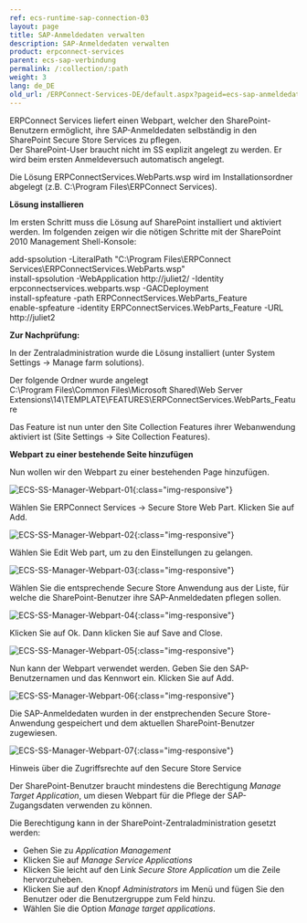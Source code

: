 ```yaml
---
ref: ecs-runtime-sap-connection-03
layout: page
title: SAP-Anmeldedaten verwalten
description: SAP-Anmeldedaten verwalten
product: erpconnect-services
parent: ecs-sap-verbindung
permalink: /:collection/:path
weight: 3
lang: de_DE
old_url: /ERPConnect-Services-DE/default.aspx?pageid=ecs-sap-anmeldedaten-verwalten
---
```


ERPConnect Services liefert einen Webpart, welcher den SharePoint-Benutzern ermöglicht, ihre SAP-Anmeldedaten selbständig in den SharePoint Secure Store Services zu pflegen.<br>
Der SharePoint-User braucht nicht im SS explizit angelegt zu werden. Er wird beim ersten Anmeldeversuch automatisch angelegt. 

Die Lösung ERPConnectServices.WebParts.wsp wird im Installationsordner abgelegt (z.B. C:\Program Files\ERPConnect Services). 

**Lösung installieren** 

Im ersten Schritt muss die Lösung auf SharePoint installiert und aktiviert werden. Im folgenden zeigen wir die nötigen Schritte mit der SharePoint 2010 Management Shell-Konsole:

add-spsolution -LiteralPath "C:\Program Files\ERPConnect Services\ERPConnectServices.WebParts.wsp"<br>
install-spsolution -WebApplication http://juliet2/ -Identity erpconnectservices.webparts.wsp -GACDeployment<br>
install-spfeature -path ERPConnectServices.WebParts_Feature<br>
enable-spfeature -identity ERPConnectServices.WebParts_Feature -URL http://juliet2


**Zur Nachprüfung:**

In der Zentraladministration wurde die Lösung installiert (unter System Settings -> Manage farm solutions). 

Der folgende Ordner wurde angelegt <br>
C:\Program Files\Common Files\Microsoft Shared\Web Server Extensions\14\TEMPLATE\FEATURES\ERPConnectServices.WebParts_Feature 

Das Feature ist nun unter den Site Collection Features ihrer Webanwendung aktiviert ist (Site Settings -> Site Collection Features).

**Webpart zu einer bestehende Seite hinzufügen**

Nun wollen wir den Webpart zu einer bestehenden Page hinzufügen. 

![ECS-SS-Manager-Webpart-01](/img/content/ECS-SS-Manager-Webpart-01.jpg){:class="img-responsive"}

Wählen Sie ERPConnect Services -> Secure Store Web Part. Klicken Sie auf Add.

![ECS-SS-Manager-Webpart-02](/img/content/ECS-SS-Manager-Webpart-02.jpg){:class="img-responsive"}

Wählen Sie Edit Web part, um zu den Einstellungen zu gelangen.

![ECS-SS-Manager-Webpart-03](/img/content/ECS-SS-Manager-Webpart-03.jpg){:class="img-responsive"}

Wählen Sie die entsprechende Secure Store Anwendung aus der Liste, für welche die SharePoint-Benutzer ihre SAP-Anmeldedaten pflegen sollen.

![ECS-SS-Manager-Webpart-04](/img/content/ECS-SS-Manager-Webpart-04.jpg){:class="img-responsive"}

Klicken Sie auf Ok. Dann klicken Sie auf Save and Close.

![ECS-SS-Manager-Webpart-05](/img/content/ECS-SS-Manager-Webpart-05.jpg){:class="img-responsive"}

Nun kann der Webpart verwendet werden. Geben Sie den SAP-Benutzernamen und das Kennwort ein. Klicken Sie auf Add.

![ECS-SS-Manager-Webpart-06](/img/content/ECS-SS-Manager-Webpart-06.jpg){:class="img-responsive"}

Die SAP-Anmeldedaten wurden in der enstprechenden Secure Store-Anwendung gespeichert und dem aktuellen SharePoint-Benutzer zugewiesen.

![ECS-SS-Manager-Webpart-07](/img/content/ECS-SS-Manager-Webpart-07.jpg){:class="img-responsive"}

Hinweis über die Zugriffsrechte auf den Secure Store Service

Der SharePoint-Benutzer braucht mindestens die Berechtigung *Manage Target Application*, um diesen Webpart für die Pflege der SAP-Zugangsdaten verwenden zu können. 

Die Berechtigung kann in der SharePoint-Zentraladministration gesetzt werden:
- Gehen Sie zu *Application Management*
- Klicken Sie auf *Manage Service Applications*
- Klicken Sie leicht auf den Link *Secure Store Application* um die Zeile hervorzuheben.  
- Klicken Sie auf den Knopf *Administrators* im Menü und fügen Sie den Benutzer oder die Benutzergruppe zum Feld hinzu. 
- Wählen Sie die Option *Manage target applications*.